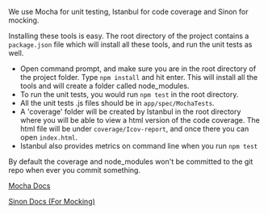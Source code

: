 We use Mocha for unit testing, Istanbul for code coverage and Sinon for mocking. 


Installing these tools is easy. The root directory of the project contains a `package.json` file which will install all these tools, 
and run the unit tests as well.


* Open command prompt, and make sure you are in the root directory of the project folder. Type `npm install` and hit enter. This will install all the tools and will create a folder called node_modules. 
* To run the unit tests, you would run `npm test` in the root directory. 
* All the unit tests .js files should be in `app/spec/MochaTests`. 
* A 'coverage' folder will be created by Istanbul in the root directory where you will be able to view a html version of the code coverage. The html file will be under `coverage/Icov-report`, and once there you can open `index.html`. 
* Istanbul also provides metrics on command line when you run `npm test`

By default the coverage and node_modules won't be committed to the git repo when ever you commit something.


[Mocha Docs](http://visionmedia.github.io/mocha/#assertions)

[Sinon Docs (For Mocking)](http://sinonjs.org/docs/)